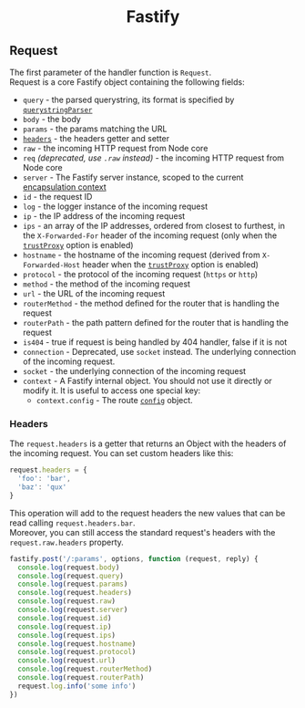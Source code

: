 <h1 align="center">Fastify</h1>

## Request
The first parameter of the handler function is `Request`.<br>
Request is a core Fastify object containing the following fields:
- `query` - the parsed querystring, its format is specified by [`querystringParser`](Server.md#querystringParser)
- `body` - the body
- `params` - the params matching the URL
- [`headers`](#headers) - the headers getter and setter
- `raw` - the incoming HTTP request from Node core
- `req` *(deprecated, use `.raw` instead)* - the incoming HTTP request from Node core
- `server` - The Fastify server instance, scoped to the current [encapsulation context](Encapsulation.md)
- `id` - the request ID
- `log` - the logger instance of the incoming request
- `ip` - the IP address of the incoming request
- `ips` - an array of the IP addresses, ordered from closest to furthest, in the `X-Forwarded-For` header of the incoming request (only when the [`trustProxy`](Server.md#factory-trust-proxy) option is enabled)
- `hostname` - the hostname of the incoming request (derived from `X-Forwarded-Host` header when the [`trustProxy`](Server.md#factory-trust-proxy) option is enabled)
- `protocol` - the protocol of the incoming request (`https` or `http`)
- `method` - the method of the incoming request
- `url` - the URL of the incoming request
- `routerMethod` - the method defined for the router that is handling the request
- `routerPath` - the path pattern defined for the router that is handling the request
- `is404` - true if request is being handled by 404 handler, false if it is not
- `connection` - Deprecated, use `socket` instead. The underlying connection of the incoming request.
- `socket` - the underlying connection of the incoming request
- `context` - A Fastify internal object. You should not use it directly or modify it. It is useful to access one special key:
  - `context.config` - The route [`config`](Routes.md#routes-config) object.

### Headers

The `request.headers` is a getter that returns an Object with the headers of the incoming request.
You can set custom headers like this:

```js
request.headers = {
  'foo': 'bar',
  'baz': 'qux'
}
```

This operation will add to the request headers the new values that can be read calling `request.headers.bar`.  
Moreover, you can still access the standard request's headers with the `request.raw.headers` property.

```js
fastify.post('/:params', options, function (request, reply) {
  console.log(request.body)
  console.log(request.query)
  console.log(request.params)
  console.log(request.headers)
  console.log(request.raw)
  console.log(request.server)
  console.log(request.id)
  console.log(request.ip)
  console.log(request.ips)
  console.log(request.hostname)
  console.log(request.protocol)
  console.log(request.url)
  console.log(request.routerMethod)
  console.log(request.routerPath)
  request.log.info('some info')
})
```
